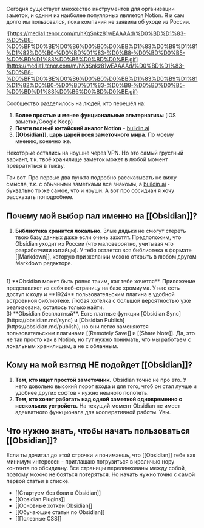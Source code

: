 Сегодня существует множество инструментов для организации заметок, и одним из наиболее популярных является Notion. Я и сам долго им пользовался, пока компания не заявила об уходе из России.

![https://media1.tenor.com/m/hKqSnkz81wEAAAAd/%D0%BD%D1%83-%D0%B8-%D0%BF%D0%BE%D0%B6%D0%B0%D0%BB%D1%83%D0%B9%D1%81%D1%82%D0%B0-%D0%BD%D1%83-%D0%B8-%D0%BD%D0%B5-%D0%BD%D1%83%D0%B6%D0%BD%D0%BE.gif](https://media1.tenor.com/m/hKqSnkz81wEAAAAd/%D0%BD%D1%83-%D0%B8-%D0%BF%D0%BE%D0%B6%D0%B0%D0%BB%D1%83%D0%B9%D1%81%D1%82%D0%B0-%D0%BD%D1%83-%D0%B8-%D0%BD%D0%B5-%D0%BD%D1%83%D0%B6%D0%BD%D0%BE.gif)

Сообщество разделилось на людей, кто перешёл на:
1) **Более простые и менее фунциональные альтернативы** (iOS заметки/Google Keep)
2) **Почти полный китайский аналог Notion** - [buildin.ai](https://buildin.ai/)
3) **[[Obsidian]], царь царей всея заметочного мира**. По моему мнению, конечно же.

Некоторые остались на ноушне через VPN. Но это самый грустный вариант, т.к. твоё хранилище заметок может в любой момент превратиться в тыкву.

Так вот. Про первые два пункта подробно рассказывать не вижу смысла, т.к. с обычными заметками все знакомы, а [buildin.ai](https://buildin.ai/) - буквально то же самое, что и ноушн. А вот про обсидиан я хочу рассказать поподробнее.

## Почему мой выбор пал именно на [[Obsidian]]?

1) **Библиотека хранится локально.** Злые дядьки не смогут стереть твою базу данных даже если очень захотят. Предположим, что Obsidian уходит из России (что маловероятно, учитывая что разработчики китайцы). У тебя остается вся библиотека в формате [[Markdown]], которую при желании можно открыть в любом другом Markdown редакторе.
<br>
1) **Obsidian может быть ровно таким, как тебе хочется**. Приложение представляет из себя веб-страницу на базе хромиума. У нас есть доступ к коду и **1924** пользовательским плагина в удобной встроенной библиотеке. Любая хотелка с большой вероятностью уже реализована, осталось только найти.
<br>
3) **Obsidian бесплатный**. Есть платные функции [Obsidian Sync](https://obsidian.md/sync) и [Obsidian Publish](https://obsidian.md/publish), но они легко заменяются пользовательским плагинами [[Remotely Save]] и [[Share Note]]. Да, это не так просто как в Notion, но тут нужно понимать, что мы работаем с локальным хранилищем, а не с облачным.


## Кому на мой взгляд НЕ подойдет [[Obsidian]]?

1) **Тем, кто ищет простой заметочник.** Obsidian точно не про это. У него довольно высокий порог входа и для того, чтоб он стал лучше и удобнее других софтов - нужно немного попотеть.
2) **Тем, кто хочет работать над одной заметкой одновременно с нескольких устройств.** На текущий момент Obsidian не имеет адекватного функционала для кооперативной работы. Увы.

## Что нужно знать, чтобы начать пользоваться [[Obsidian]]?

Если ты дочитал до этой строчки и понимаешь, что [[Obsidian]] тебе как минимум интересен - приглашаю погрузиться в кроличью нору контента по обсидиану. Все страницы перелинкованы между собой, поэтому можно не бояться потеряться.
Но начать нужно точно с самой первой статьи в списке.
- [[Стартуем без боли в Obsidian]] 
- [[Obsidian Plugins]]
- [[Основные хоткеи Obsidian]]
- [[Обучающие статьи по Obsidian]]
- [[Полезные CSS]]